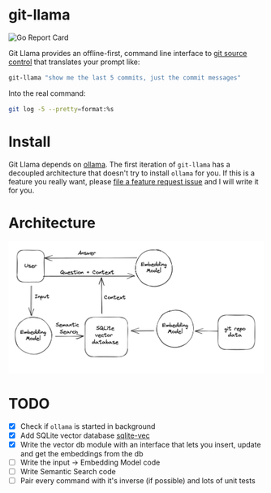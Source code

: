 # git-llama

![Go Report Card](https://goreportcard.com/badge/github.com/tlehman/git-llama)

Git Llama provides an offline-first, command line interface to [git source control](https://git-scm.com/) that translates your prompt like:

```sh
git-llama "show me the last 5 commits, just the commit messages"
```

Into the real command:
```sh
git log -5 --pretty=format:%s
```

# Install
Git Llama depends on [ollama](https://github.com/ollama/ollama).
The first iteration of `git-llama` has a decoupled architecture
that doesn't try to install `ollama` for you. If this is a feature
you really want, please
[file a feature request issue](https://github.com/tlehman/git-llama/issues)
and I will write it for you.

# Architecture
![git llama architecture](./architecture.png)

# TODO
- [x] Check if `ollama` is started in background
- [x] Add SQLite vector database [sqlite-vec](https://github.com/asg017/sqlite-vec)
- [x] Write the vector db module with an interface that lets you insert, update and get the embeddings from the db
- [ ] Write the input -> Embedding Model code
- [ ] Write Semantic Search code
- [ ] Pair every command with it's inverse (if possible) and lots of unit tests
